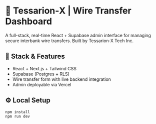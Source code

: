 # 🚀 Tessarion‑X | Wire Transfer Dashboard

A full-stack, real-time React + Supabase admin interface for managing secure interbank wire transfers. Built by Tessarion‑X Tech Inc.

## 🚧 Stack & Features
- React + Next.js + Tailwind CSS
- Supabase (Postgres + RLS)
- Wire transfer form with live backend integration
- Admin deployable via Vercel

## ⚙️ Local Setup

```bash
npm install
npm run dev
